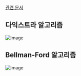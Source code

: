 [관련 문서](CS/알고리즘&자료구조/SingleSourceShortestPath.md)

## 다익스트라 알고리즘 

![image](https://user-images.githubusercontent.com/64796257/160998066-d805e808-d1ec-4be8-a09e-74ae36ed6f09.png)

## Bellman-Ford 알고리즘

![image](https://user-images.githubusercontent.com/64796257/160998095-7ce2f31e-611e-45e1-b971-a8ab02189b8a.png)
